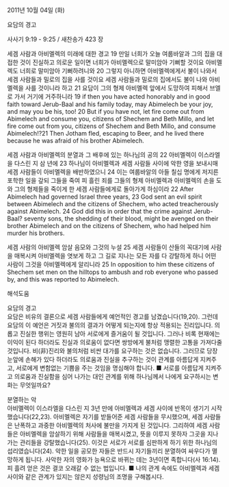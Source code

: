 2011년 10월 04일 (화)

요담의 경고



사사기 9:19 - 9:25 / 새찬송가 423 장


세겜 사람과 아비멜렉의 미래에 대한 경고
19 만일 너희가 오늘 여룹바알과 그의 집을 대접한 것이 진실하고 의로운 일이면 너희가 아비멜렉으로 말미암아 기뻐할 것이요 아비멜렉도 너희로 말미암아 기뻐하려니와 20 그렇지 아니하면 아비멜렉에게서 불이 나와서 세겜 사람들과 밀로의 집을 사를 것이요 세겜 사람들과 밀로의 집에서도 불이 나와 아비멜렉을 사를 것이니라 하고 21 요담이 그의 형제 아비멜렉 앞에서 도망하여 피해서 브엘로 가서 거기에 거주하니라
19 if then you have acted honorably and in good faith toward Jerub-Baal and his family today, may Abimelech be your joy, and may you be his, too! 20 But if you have not, let fire come out from Abimelech and consume you, citizens of Shechem and Beth Millo, and let fire come out from you, citizens of Shechem and Beth Millo, and consume Abimelech!?21 Then Jotham fled, escaping to Beer, and he lived there because he was afraid of his brother Abimelech.

세겜 사람과 아비멜렉의 분열과 그 배후에 있는 하나님의 공의
22 아비멜렉이 이스라엘을 다스린 지 삼 년에 23 하나님이 아비멜렉과 세겜 사람들 사이에 악한 영을 보내시매 세겜 사람들이 아비멜렉을 배반하였으니 24 이는 여룹바알의 아들 칠십 명에게 저지른 포학한 일을 갚되 그들을 죽여 피 흘린 죄를 그들의 형제 아비멜렉과 아비멜렉의 손을 도와 그의 형제들을 죽이게 한 세겜 사람들에게로 돌아가게 하심이라
22 After Abimelech had governed Israel three years, 23 God sent an evil spirit between Abimelech and the citizens of Shechem, who acted treacherously against Abimelech. 24 God did this in order that the crime against Jerub-Baal? seventy sons, the shedding of their blood, might be avenged on their brother Abimelech and on the citizens of Shechem, who had helped him murder his brothers.

세겜 사람의 아비멜렉 암살 음모와 그것의 누설
25 세겜 사람들이 산들의 꼭대기에 사람을 매복시켜 아비멜렉을 엿보게 하고 그 길로 지나는 모든 자를 다 강탈하게 하니 어떤 사람이 그것을 아비멜렉에게 알리니라
25 In opposition to him these citizens of Shechem set men on the hilltops to ambush and rob everyone who passed by, and this was reported to Abimelech.

해석도움





요담의 경고  
요담은 비유의 결론으로 세겜 사람들에게 예언적인 경고를 남겼습니다(19,20). 그런데 요담의 이 예언은 거짓과 불의의 결과가 어떻게 되는지에 항상 적용되는 진리입니다. 의롭고 진실한 행위는 영원히 남아 서로에게 즐거움이 될 것입니다. 그러나 비록 현재에는 이익이 된다 하더라도 진실과 의로움이 없다면 쌍방에게 불처럼 맹렬한 고통을 가져다줄 것입니다. 비(非)진리와 불의처럼 비싼 대가를 요구하는 것은 없습니다. 그러므로 당장 눈앞에 손해가 있다 하더라도 의로움과 진실을 추구하는 것이 관계를 아름답게 지켜주고, 서로에게 변함없는 기쁨을 주는 것임을 명심해야 합니다.
■ 서로를 아름답게 지켜주고 의로움과 진실함을 심어 나가는 대인 관계를 위해 하나님께서 나에게 요구하시는 변화는 무엇일까요?

분열하는 악  
아비멜렉이 이스라엘을 다스린 지 3년 만에 아비멜렉과 세겜 사이에 반목이 생기기 시작했습니다(22,23). 아비멜렉은 자기를 받들어준 세겜 사람들을 무시했으며, 세겜 사람들은 난폭하고 과중한 아비멜렉의 처사에 불만을 가지게 된 것입니다. 그리하여 세겜 사람들은 아비멜렉을 암살하기 위해 사람들을 매복시켰고, 뜻을 이루지 못하자 그곳을 지나가는 관리들을 강탈했습니다(25). 이것은 서로가 서로를 심판하게 하기 위한 하나님의 섭리였습니다(24). 악한 일을 공모한 자들은 반드시 자기들끼리 분열하여 싸우다가 멸망하게 됩니다. 사악한 자의 영화가 능욕으로 바뀌는 데는 3년이면 족합니다(사 16:14). 피 흘려 얻은 것은 결코 오래갈 수 없는 법입니다.
■ 나의 관계 속에도 아비멜렉과 세겜 사이와 같은 관계가 있지는 않은지 성령님의 조명을 구해봅시다.